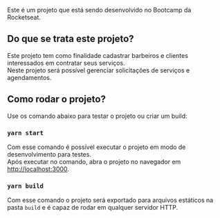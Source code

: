 Este é um projeto que está sendo desenvolvido no Bootcamp da Rocketseat.

## Do que se trata este projeto?

Este projeto tem como finalidade cadastrar barbeiros e clientes interessados em contratar seus serviços.<br />
Neste projeto será possível gerenciar solicitações de serviços e agendamentos.

## Como rodar o projeto?

Use os comando abaixo para testar o projeto ou criar um build:

### `yarn start`

Com esse comando é possível executar o projeto em modo de desenvolvimento para testes.<br />
Após executar no comando, abra o projeto no navegador em [http://localhost:3000](http://localhost:3000).

### `yarn build`

Com esse comando o projeto será exportado para arquivos estáticos na pasta `build` e é capaz de rodar em qualquer servidor HTTP.<br />
